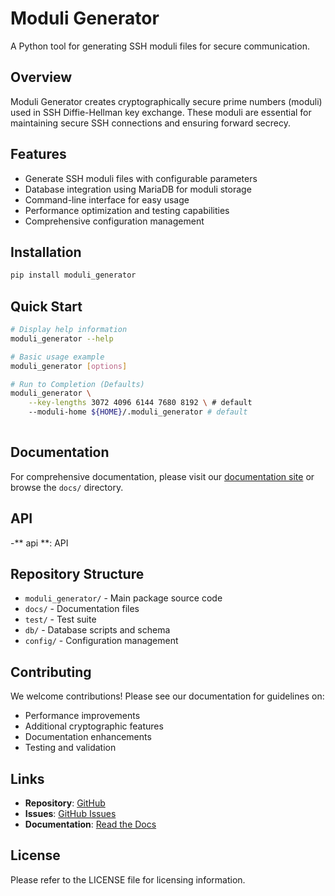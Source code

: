 # Moduli Generator

A Python tool for generating SSH moduli files for secure communication.

## Overview

Moduli Generator creates cryptographically secure prime numbers (moduli) used in SSH Diffie-Hellman key exchange. These
moduli are essential for maintaining secure SSH connections and ensuring forward secrecy.

## Features

- Generate SSH moduli files with configurable parameters
- Database integration using MariaDB for moduli storage
- Command-line interface for easy usage
- Performance optimization and testing capabilities
- Comprehensive configuration management

## Installation

```bash
pip install moduli_generator
```

## Quick Start

```bash
# Display help information
moduli_generator --help

# Basic usage example
moduli_generator [options]

# Run to Completion (Defaults)
moduli_generator \
    --key-lengths 3072 4096 6144 7680 8192 \ # default
    --moduli-home ${HOME}/.moduli_generator # default
    
```

## Documentation

For comprehensive documentation, please visit our [documentation site](https://moduli-generator.readthedocs.io/) or
browse the `docs/` directory.

## API

-** api **: API

## Repository Structure

- `moduli_generator/` - Main package source code
- `docs/` - Documentation files
- `test/` - Test suite
- `db/` - Database scripts and schema
- `config/` - Configuration management

## Contributing

We welcome contributions! Please see our documentation for guidelines on:

- Performance improvements
- Additional cryptographic features
- Documentation enhancements
- Testing and validation

## Links

- **Repository**: [GitHub](https://github.com/beckerwilliams/moduli_generator)
- **Issues**: [GitHub Issues](https://github.com/beckerwilliams/moduli_generator/issues)
- **Documentation**: [Read the Docs](https://moduli-generator.readthedocs.io/)

## License

Please refer to the LICENSE file for licensing information.